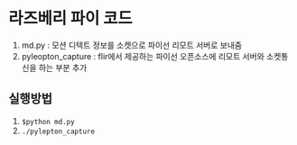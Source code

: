 # 라즈베리 파이 코드
1. md.py : 모션 디텍트 정보를 소켓으로 파이선 리모트 서버로 보내줌
2. pyleopton_capture : flir에서 제공하는 파이선 오픈소스에 리모트 서버와 소켓통신을 하는 부분 추가

## 실행방법
1. ```$python md.py```
2. ```./pylepton_capture```
